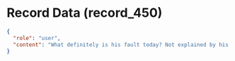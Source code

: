 # Record Data (record_450)

```json
{
  "role": "user",
  "content": "What definitely is his fault today? Not explained by his upbringing? "
}
```
